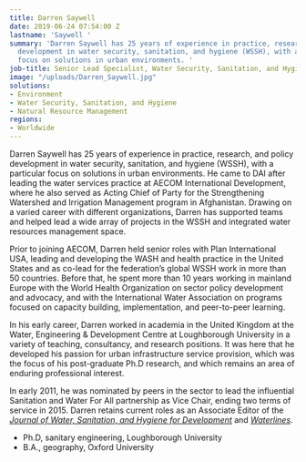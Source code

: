 ```yaml
---
title: Darren Saywell
date: 2019-06-24 07:54:00 Z
lastname: 'Saywell '
summary: 'Darren Saywell has 25 years of experience in practice, research, and policy
  development in water security, sanitation, and hygiene (WSSH), with a particular
  focus on solutions in urban environments. '
job-title: Senior Lead Specialist, Water Security, Sanitation, and Hygiene
image: "/uploads/Darren_Saywell.jpg"
solutions:
- Environment
- Water Security, Sanitation, and Hygiene
- Natural Resource Management
regions:
- Worldwide
---
```


Darren Saywell has 25 years of experience in practice, research, and policy development in water security, sanitation, and hygiene (WSSH), with a particular focus on solutions in urban environments. He came to DAI after leading the water services practice at AECOM International Development, where he also served as Acting Chief of Party for the Strengthening Watershed and Irrigation Management program in Afghanistan. Drawing on a varied career with different organizations, Darren has supported teams and helped lead a wide array of projects in the WSSH and integrated water resources management space.
 
Prior to joining AECOM, Darren held senior roles with Plan International USA, leading and developing the WASH and health practice in the United States and as co-lead for the federation’s global WSSH work in more than 50 countries. Before that, he spent more than 10 years working in mainland Europe with the World Health Organization on sector policy development and advocacy, and with the International Water Association on programs focused on capacity building, implementation, and peer-to-peer learning.
 
In his early career, Darren worked in academia in the United Kingdom at the Water, Engineering & Development Centre at Loughborough University in a variety of teaching, consultancy, and research positions. It was here that he developed his passion for urban infrastructure service provision, which was the focus of his post-graduate Ph.D research, and which remains an area of enduring professional interest.
 
In early 2011, he was nominated by peers in the sector to lead the influential Sanitation and Water For All partnership as Vice Chair, ending two terms of service in 2015. Darren retains current roles as an Associate Editor of the *[Journal of Water, Sanitation, and Hygiene for Development](https://iwaponline.com/washdev)* and *[Waterlines](https://practicalactionpublishing.org/waterlines)*.
 
* Ph.D, sanitary engineering, Loughborough University
* B.A., geography, Oxford University